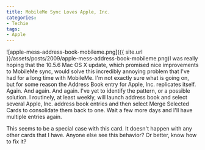 ```yaml
---
title: MobileMe Sync Loves Apple, Inc.
categories:
- Techie
tags:
- Apple
---
```


![apple-mess-address-book-mobileme.png]({{ site.url }}/assets/posts/2009/apple-mess-address-book-mobileme.png)I was really hoping that the 10.5.6 Mac OS X update, which promised nice improvements to MobileMe sync, would solve this incredibly annoying problem that I've had for a long time with MobileMe. I'm not exactly sure what is going on, but for some reason the Address Book entry for Apple, Inc. replicates itself. Again. And again. And again.
I've yet to identify the pattern, or a possible solution. I routinely, at least weekly, will launch address book and select several Apple, Inc. address book entries and then select Merge Selected Cards to consolidate them back to one. Wait a few more days and I'll have multiple entries again.

This seems to be a special case with this card. It doesn't happen with any other cards that I have. Anyone else see this behavior? Or better, know how to fix it?
  

